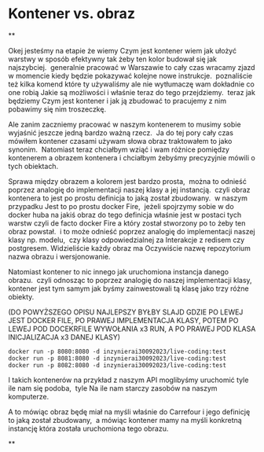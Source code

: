 # Kontener vs. obraz

**

Okej jesteśmy na etapie że wiemy Czym jest kontener wiem jak ułożyć warstwy w sposób efektywny tak żeby ten kolor budował się jak najszybciej.  generalnie pracować w Warszawie to cały czas wracamy zjazd w momencie kiedy będzie pokazywać kolejne nowe instrukcje.  poznaliście też kilka komend które ty używaliśmy ale nie wytłumaczę wam dokładnie co one robią Jakie są możliwości i właśnie teraz do tego przejdziemy.  teraz jak będziemy Czym jest kontener i jak ją zbudować to pracujemy z nim pobawimy się nim troszeczkę.

  

Ale zanim zaczniemy pracować w naszym kontenerem to musimy sobie wyjaśnić jeszcze jedną bardzo ważną rzecz.  Ja do tej pory cały czas mówiłem kontener czasami używam słowa obraz traktowałem to jako synonim.  Natomiast teraz chciałbym wziąć i wam różnice pomiędzy kontenerem a obrazem kontenera i chciałbym żebyśmy precyzyjnie mówili o tych obiektach.

  

Sprawa między obrazem a kolorem jest bardzo prosta,  można to odnieść poprzez analogię do implementacji naszej klasy a jej instancją.  czyli obraz kontenera to jest po prostu definicja to jaką został zbudowany.  w naszym przypadku Jest to po prostu docker Fire,  jeżeli spojrzymy sobie w do docker huba na jakiś obraz do tego definicja właśnie jest w postaci tych warstw czyli de facto docker Fire a który został stworzony po to żeby ten obraz powstał.  i to może odnieść poprzez analogię do implementacji naszej klasy np. modelu,  czy klasy odpowiedzialnej za Interakcje z redisem czy postgresem. Widzieliście każdy obraz ma Oczywiście nazwę repozytorium nazwa obrazu i wersjonowanie.

  

Natomiast kontener to nic innego jak uruchomiona instancja danego obrazu.  czyli odnosząc to poprzez analogię do naszej implementacji klasy,  kontener jest tym samym jak byśmy zainwestowali tą klasę jako trzy różne obiekty.

  

(DO POWYŻSZEGO OPISU NAJLEPSZY BYŁBY SLAJD GDZIE PO LEWEJ JEST DOCKER FILE, PO PRAWEJ IMPLEMENTACJA KLASY, POTEM PO LEWEJ POD DOCEKRFILE WYWOŁANIA x3 RUN, A PO PRAWEJ POD KLASA INICJALIZACJA x3 DANEJ KLASY)

```
docker run -p 8080:8080 -d inzynierai30092023/live-coding:test
docker run -p 8081:8080 -d inzynierai30092023/live-coding:test
docker run -p 8082:8080 -d inzynierai30092023/live-coding:test
```

I takich kontenerów na przykład z naszym API moglibyśmy uruchomić tyle ile nam się podoba,  tyle Na ile nam starczy zasobów na naszym komputerze.

  

A to mówiąc obraz będę miał na myśli właśnie do Carrefour i jego definicję to jaką został zbudowany,  a mówiąc kontener mamy na myśli konkretną instancję która została uruchomiona tego obrazu.

**